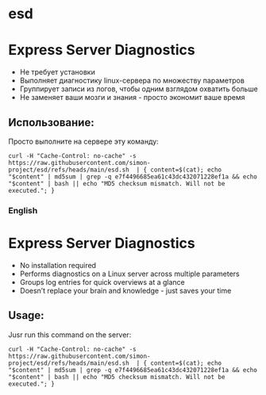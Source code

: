 # esd

# Express Server Diagnostics

* Не требует установки
* Выполняет диагностику linux-сервера по множеству параметров
* Группирует записи из логов, чтобы одним взглядом охватить больше
* Не заменяет ваши мозги и знания - просто экономит ваше время

## Использование:

Просто выполните на сервере эту команду:

```
curl -H "Cache-Control: no-cache" -s https://raw.githubusercontent.com/simon-project/esd/refs/heads/main/esd.sh  | { content=$(cat); echo "$content" | md5sum | grep -q e7f4496685ea61c43dc432071228ef1a && echo "$content" | bash || echo "MD5 checksum mismatch. Will not be executed."; }
```

### English

# Express Server Diagnostics

* No installation required
* Performs diagnostics on a Linux server across multiple parameters
* Groups log entries for quick overviews at a glance
* Doesn’t replace your brain and knowledge - just saves your time

## Usage:

Jusr run this command on the server:

```
curl -H "Cache-Control: no-cache" -s https://raw.githubusercontent.com/simon-project/esd/refs/heads/main/esd.sh  | { content=$(cat); echo "$content" | md5sum | grep -q e7f4496685ea61c43dc432071228ef1a && echo "$content" | bash || echo "MD5 checksum mismatch. Will not be executed."; }
```

